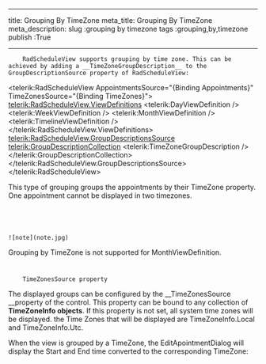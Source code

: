 ___
title: Grouping By TimeZone
meta_title: Grouping By TimeZone
meta_description: 
slug :grouping by timezone
tags :grouping,by,timezone
publish :True
___



        RadScheduleView supports grouping by time zone. This can be achieved by adding a __TimeZoneGroupDescription__ to the GroupDescriptionSource property of RadScheduleView:
      


<telerik:RadScheduleView AppointmentsSource="{Binding Appointments}" TimeZonesSource="{Binding TimeZones}">
   <telerik:RadScheduleView.ViewDefinitions>
      <telerik:DayViewDefinition />
      <telerik:WeekViewDefinition />
      <telerik:MonthViewDefinition  />
      <telerik:TimelineViewDefinition />
   </telerik:RadScheduleView.ViewDefinitions>
   <telerik:RadScheduleView.GroupDescriptionsSource>
      <telerik:GroupDescriptionCollection>
         <telerik:TimeZoneGroupDescription />
      </telerik:GroupDescriptionCollection>
   </telerik:RadScheduleView.GroupDescriptionsSource>
</telerik:RadScheduleView>

This type of grouping groups the appointments by their TimeZone property. One appointment cannot be displayed in two timezones.


             
          


    ![note](note.jpg)
    	



Grouping by TimeZone is not supported for MonthViewDefinition. 

# 
        TimeZonesSource property
      


The displayed groups can be configured by the __TimeZonesSource __property of the control. This property can be bound to any collection of __TimeZoneInfo objects__.
If this property is not set, all system time zones will be displayed. the Time Zones that will be displayed are TimeZoneInfo.Local and TimeZoneInfo.Utc.



When the view is grouped by a TimeZone, the EditApointmentDialog will display the Start and End time converted to the corresponding TimeZone: 




         
      
